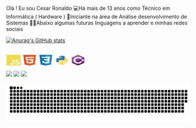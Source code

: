 Olá ! Eu sou Cesar Ronaldo
💻Há mais de 13 anos como Técnico em Informática ( Hardware )
📘Iniciante na área de Análise desenvolvimento de Sistemas
👨‍💻Abaixo algumas futuras linguagens a aprender e minhas redes sociais

[![Anurag's GitHub stats](https://github-readme-stats.vercel.app/api?username=Ronaldo94-cf)](https://github.com/Ronaldo94-cf/github-readme-stats)

<div style="display: inline_block"><br>
  <img align="center" alt="Rafa-Js" height="30" width="40" src="https://raw.githubusercontent.com/devicons/devicon/master/icons/javascript/javascript-plain.svg">
  <img align="center" alt="Rafa-HTML" height="30" width="40" src="https://raw.githubusercontent.com/devicons/devicon/master/icons/html5/html5-original.svg">
  <img align="center" alt="Rafa-CSS" height="30" width="40" src="https://raw.githubusercontent.com/devicons/devicon/master/icons/css3/css3-original.svg">
  <img align="center" alt="Rafa-Python" height="30" width="40" src="https://raw.githubusercontent.com/devicons/devicon/master/icons/python/python-original.svg">
  <img align="center" alt="Rafa-Csharp" height="30" width="40" src="https://raw.githubusercontent.com/devicons/devicon/master/icons/csharp/csharp-original.svg">
</div>

  <div> 
  
  <a href="https://instagram.com/cesar_ronaldo94" target="_blank"><img src="https://img.shields.io/badge/-Instagram-%23E4405F?style=for-the-badge&logo=instagram&logoColor=white" target="_blank"></a>
  <a href = "mailto:cesar_ronaldo94@hotmail.com"><img src="https://img.shields.io/badge/-Hotmail-%23333?style=for-the-badge&logo=gmail&logoColor=white" target="_blank"></a>
  <a href="https://www.linkedin.com/in/cesar-ronaldo-b78b04172/" target="_blank"><img src="https://img.shields.io/badge/-LinkedIn-%230077B5?style=for-the-badge&logo=linkedin&logoColor=white" target="_blank"></a> 
  
</div>


<picture align="center">
  <source media="(prefers-color-scheme: dark)" srcset="https://raw.githubusercontent.com/Ronaldo94-cf/Lord/output/github-contribution-grid-snake-dark.svg">
  <source media="(prefers-color-scheme: light)" srcset="https://raw.githubusercontent.com/Ronaldo94-cf/Lord/output/github-contribution-grid-snake-dark.svg">
  <img align="center" alt="github contribution grid snake animation" src="https://raw.githubusercontent.com/Ronaldo94-cf/Lord/output/github-contribution-grid-snake.svg">
</picture>

